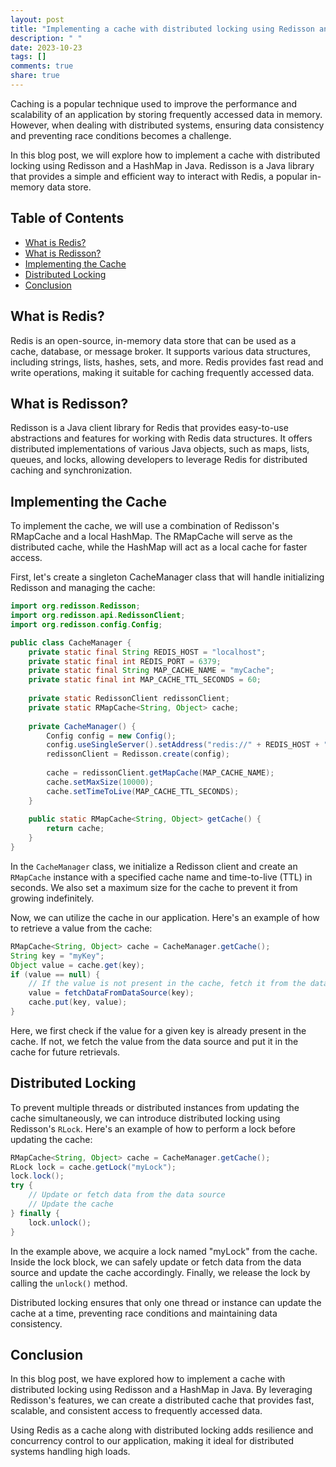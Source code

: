 ```yaml
---
layout: post
title: "Implementing a cache with distributed locking using Redisson and HashMap in Java"
description: " "
date: 2023-10-23
tags: []
comments: true
share: true
---
```


Caching is a popular technique used to improve the performance and scalability of an application by storing frequently accessed data in memory. However, when dealing with distributed systems, ensuring data consistency and preventing race conditions becomes a challenge.

In this blog post, we will explore how to implement a cache with distributed locking using Redisson and a HashMap in Java. Redisson is a Java library that provides a simple and efficient way to interact with Redis, a popular in-memory data store.

## Table of Contents

- [What is Redis?](#what-is-redis)
- [What is Redisson?](#what-is-redisson)
- [Implementing the Cache](#implementing-the-cache)
- [Distributed Locking](#distributed-locking)
- [Conclusion](#conclusion)

## What is Redis?

Redis is an open-source, in-memory data store that can be used as a cache, database, or message broker. It supports various data structures, including strings, lists, hashes, sets, and more. Redis provides fast read and write operations, making it suitable for caching frequently accessed data.

## What is Redisson?

Redisson is a Java client library for Redis that provides easy-to-use abstractions and features for working with Redis data structures. It offers distributed implementations of various Java objects, such as maps, lists, queues, and locks, allowing developers to leverage Redis for distributed caching and synchronization.

## Implementing the Cache

To implement the cache, we will use a combination of Redisson's RMapCache and a local HashMap. The RMapCache will serve as the distributed cache, while the HashMap will act as a local cache for faster access.

First, let's create a singleton CacheManager class that will handle initializing Redisson and managing the cache:

```java
import org.redisson.Redisson;
import org.redisson.api.RedissonClient;
import org.redisson.config.Config;

public class CacheManager {
    private static final String REDIS_HOST = "localhost";
    private static final int REDIS_PORT = 6379;
    private static final String MAP_CACHE_NAME = "myCache";
    private static final int MAP_CACHE_TTL_SECONDS = 60;
    
    private static RedissonClient redissonClient;
    private static RMapCache<String, Object> cache;
    
    private CacheManager() {
        Config config = new Config();
        config.useSingleServer().setAddress("redis://" + REDIS_HOST + ":" + REDIS_PORT);
        redissonClient = Redisson.create(config);
        
        cache = redissonClient.getMapCache(MAP_CACHE_NAME);
        cache.setMaxSize(10000);
        cache.setTimeToLive(MAP_CACHE_TTL_SECONDS);
    }
    
    public static RMapCache<String, Object> getCache() {
        return cache;
    }
}
```

In the `CacheManager` class, we initialize a Redisson client and create an `RMapCache` instance with a specified cache name and time-to-live (TTL) in seconds. We also set a maximum size for the cache to prevent it from growing indefinitely.

Now, we can utilize the cache in our application. Here's an example of how to retrieve a value from the cache:

```java
RMapCache<String, Object> cache = CacheManager.getCache();
String key = "myKey";
Object value = cache.get(key);
if (value == null) {
    // If the value is not present in the cache, fetch it from the data source
    value = fetchDataFromDataSource(key);
    cache.put(key, value);
}
```

Here, we first check if the value for a given key is already present in the cache. If not, we fetch the value from the data source and put it in the cache for future retrievals.

## Distributed Locking

To prevent multiple threads or distributed instances from updating the cache simultaneously, we can introduce distributed locking using Redisson's `RLock`. Here's an example of how to perform a lock before updating the cache:

```java
RMapCache<String, Object> cache = CacheManager.getCache();
RLock lock = cache.getLock("myLock");
lock.lock();
try {
    // Update or fetch data from the data source
    // Update the cache
} finally {
    lock.unlock();
}
```

In the example above, we acquire a lock named "myLock" from the cache. Inside the lock block, we can safely update or fetch data from the data source and update the cache accordingly. Finally, we release the lock by calling the `unlock()` method.

Distributed locking ensures that only one thread or instance can update the cache at a time, preventing race conditions and maintaining data consistency.

## Conclusion

In this blog post, we have explored how to implement a cache with distributed locking using Redisson and a HashMap in Java. By leveraging Redisson's features, we can create a distributed cache that provides fast, scalable, and consistent access to frequently accessed data.

Using Redis as a cache along with distributed locking adds resilience and concurrency control to our application, making it ideal for distributed systems handling high loads.
